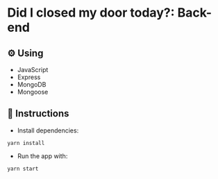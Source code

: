 # Did I closed my door today?: Back-end

## ⚙️ Using
- JavaScript
- Express
- MongoDB
- Mongoose

## 📝 Instructions
- Install dependencies:
```properties
yarn install
```

- Run the app with:
```properties
yarn start
```
